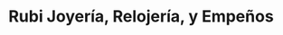 ---
title: "Rubi Joyería, Relojería, y Empeños"
url: /san-isidro-de-el-general/rubi-joyeria-relojeria-y-empenos/
shop: Schmuck
---